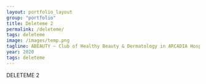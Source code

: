 ```yaml
---
layout: portfolio_layout
group: "portfolio"
title: Deleteme 2
permalink: /deleteme/
tags: deleteme
image: /images/temp.png
tagline: ABEAUTY – Club of Healthy Beauty & Dermatology in ARCADIA Hospitals, Iași 2000
year: 2020
tags: deleteme
---
```


DELETEME 2